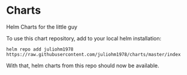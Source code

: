 # Charts

Helm Charts for the little guy

To use this chart repository, add to your local helm installation:

```shell
helm repo add juliohm1978 https://raw.githubusercontent.com/juliohm1978/charts/master/index
```

With that, helm charts from this repo should now be available.

